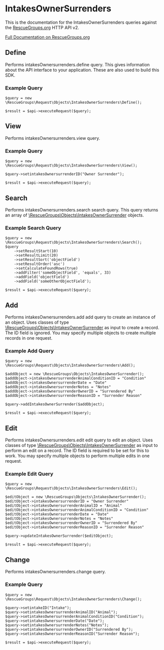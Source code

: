 # IntakesOwnerSurrenders

This is the documentation for the IntakesOwnerSurrenders queries against the [RescueGroups.org](https://www.rescuegroups.org/) HTTP API v2.

[Full Documentation on RescueGroups.org](https://userguide.rescuegroups.org/display/APIDG/Object+definitions#Objectdefinitions-intakesOwnersurrenders)

## Define
Performs intakesOwnersurrenders.define query. This gives information about the API interface to your application. These are also used to build this SDK.

### Example Query

    $query = new \RescueGroups\Request\Objects\IntakesOwnerSurrenders\Define();

    $result = $api->executeRequest($query);
## View
Performs intakesOwnersurrenders.view query.

### Example Query

    $query = new \RescueGroups\Request\Objects\IntakesOwnerSurrenders\View();

    $query->setintakesOwnersurrenderID("Owner Surrender");

    $result = $api->executeRequest($query);

## Search
Performs intakesOwnersurrenders.search search query. This query returns an array of [\RescueGroups\Objects\IntakesOwnerSurrender](../../../src/Objects/IntakesOwnerSurrender.php) objects.

### Example Search Query

    $query = new \RescueGroups\Request\Objects\IntakesOwnerSurrenders\Search();
    $query
        ->setResultStart(10)
        ->setResultLimit(20)
        ->setResultSort('objectField')
        ->setResultOrder('asc')
        ->setCalculateFoundRows(true)
        ->addFilter('someObjectField', 'equals', 33)
        ->addField('objectField')
        ->addField('someOtherObjectField');

    $result = $api->executeRequest($query);
## Add
Performs intakesOwnersurrenders.add add query to create an instance of an object. Uses classes of type [\RescueGroups\Objects\IntakesOwnerSurrender](../../../src/Objects/IntakesOwnerSurrender.php) as input to create a record. The ID field is ignored. You may specify multiple objects to create multiple records in one request.

### Example Add Query

    $query = new \RescueGroups\Request\Objects\IntakesOwnerSurrenders\Add();

    $addObject = new \RescueGroups\Objects\IntakesOwnerSurrender();
    $addObject->intakesOwnersurrenderAnimalConditionID = "Condition"
    $addObject->intakesOwnersurrenderDate = "Date"
    $addObject->intakesOwnersurrenderNotes = "Notes"
    $addObject->intakesOwnersurrenderOwnerID = "Surrendered By"
    $addObject->intakesOwnersurrenderReasonID = "Surrender Reason"

    $query->addIntakesOwnerSurrender($addObject);

    $result = $api->executeRequest($query);
## Edit
Performs intakesOwnersurrenders.edit edit query to edit an object. Uses classes of type [\RescueGroups\Objects\IntakesOwnerSurrender](../../../src/Objects/IntakesOwnerSurrender.php) as input to perform an edit on a record. The ID field is required to be set for this to work. You may specify multiple objects to perform multiple edits in one request.

### Example Edit Query

    $query = new \RescueGroups\Request\Objects\IntakesOwnerSurrenders\Edit();

    $editObject = new \RescueGroups\Objects\IntakesOwnerSurrender();
    $editObject->intakesOwnersurrenderID = "Owner Surrender"
    $editObject->intakesOwnersurrenderAnimalID = "Animal"
    $editObject->intakesOwnersurrenderAnimalConditionID = "Condition"
    $editObject->intakesOwnersurrenderDate = "Date"
    $editObject->intakesOwnersurrenderNotes = "Notes"
    $editObject->intakesOwnersurrenderOwnerID = "Surrendered By"
    $editObject->intakesOwnersurrenderReasonID = "Surrender Reason"

    $query->updateIntakesOwnerSurrender($editObject);

    $result = $api->executeRequest($query);
## Change
Performs intakesOwnersurrenders.change query.

### Example Query

    $query = new \RescueGroups\Request\Objects\IntakesOwnerSurrenders\Change();

    $query->setintakeID("Intake");
    $query->setintakesOwnersurrenderAnimalID("Animal");
    $query->setintakesOwnersurrenderAnimalConditionID("Condition");
    $query->setintakesOwnersurrenderDate("Date");
    $query->setintakesOwnersurrenderNotes("Notes");
    $query->setintakesOwnersurrenderOwnerID("Surrendered By");
    $query->setintakesOwnersurrenderReasonID("Surrender Reason");

    $result = $api->executeRequest($query);

